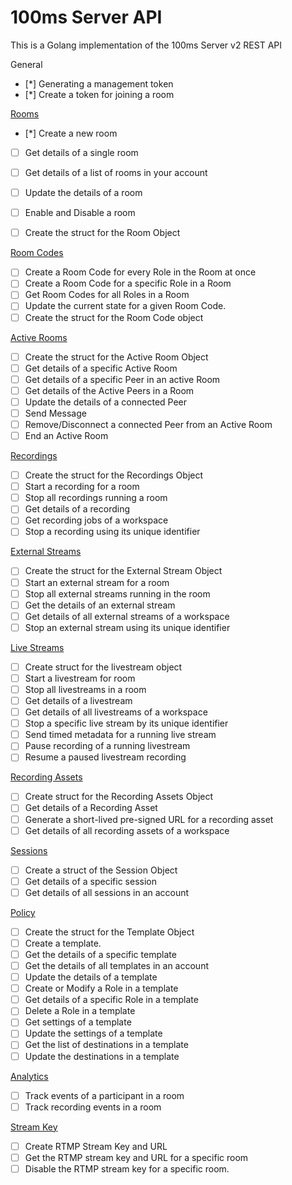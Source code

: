 # 100ms Server API

This is a Golang implementation of the 100ms Server v2 REST API

General 
- [*] Generating a management token
- [*] Create a token for joining a room

[Rooms](https://www.100ms.live/docs/server-side/v2/api-reference/Rooms/overview)
- [*] Create a new room
- [ ] Get details of a single room
- [ ] Get details of a list of rooms in your account
- [ ] Update the details of a room
- [ ] Enable and Disable a room
- [ ] Create the struct for the Room Object


[Room Codes](https://www.100ms.live/docs/server-side/v2/api-reference/room-codes/room-code-overview)
- [ ] Create a Room Code for every Role in the Room at once
- [ ] Create a Room Code for a specific Role in a Room
- [ ] Get Room Codes for all Roles in a Room
- [ ] Update the current state for a given Room Code.
- [ ] Create the struct for the Room Code object

[Active Rooms](https://www.100ms.live/docs/server-side/v2/api-reference/active-rooms/overview)
- [ ] Create the struct for the Active Room Object
- [ ] Get details of a specific Active Room
- [ ] Get details of a specific Peer in an active Room
- [ ] Get details of the Active Peers in a Room
- [ ] Update the details of a connected Peer
- [ ] Send Message
- [ ] Remove/Disconnect a connected Peer from an Active Room
- [ ] End an Active Room

[Recordings](https://www.100ms.live/docs/server-side/v2/api-reference/recordings/overview)
- [ ] Create the struct for the Recordings Object
- [ ] Start a recording for a room
- [ ] Stop all recordings running a room
- [ ] Get details of a recording
- [ ] Get recording jobs of a workspace
- [ ] Stop a recording using its unique identifier

[External Streams](https://www.100ms.live/docs/server-side/v2/api-reference/external-streams/overview)
- [ ] Create the struct for the External Stream Object
- [ ] Start an external stream for a room
- [ ] Stop all external streams running in the room
- [ ] Get the details of an external stream
- [ ] Get details of all external streams of a workspace
- [ ] Stop an external stream using its unique identifier

[Live Streams](https://www.100ms.live/docs/server-side/v2/api-reference/live-streams/overview)
- [ ] Create struct for the livestream object
- [ ] Start a livestream for room
- [ ] Stop all livestreams in a room
- [ ] Get details of a livestream
- [ ] Get details of all livestreams of a workspace
- [ ] Stop a specific live stream by its unique identifier
- [ ] Send timed metadata for a running live stream
- [ ] Pause recording of a running livestream
- [ ] Resume a paused livestream recording

[Recording Assets](https://www.100ms.live/docs/server-side/v2/api-reference/recording-assets/overview)
- [ ] Create struct for the Recording Assets Object
- [ ] Get details of a Recording Asset
- [ ] Generate a short-lived pre-signed URL for a recording asset
- [ ] Get details of all recording assets of a workspace

[Sessions](https://www.100ms.live/docs/server-side/v2/api-reference/Sessions/object)
- [ ] Create a struct of the Session Object
- [ ] Get details of a specific session
- [ ] Get details of all sessions in an account

[Policy](https://www.100ms.live/docs/server-side/v2/api-reference/policy/template-object)
- [ ] Create the struct for the Template Object
- [ ] Create a template.
- [ ] Get the details of a specific template
- [ ] Get the details of all templates in an account
- [ ] Update the details of a template
- [ ] Create or Modify a Role in a template
- [ ] Get details of a specific Role in a template
- [ ] Delete a Role in a template
- [ ] Get settings of a template
- [ ] Update the settings of a template
- [ ] Get the list of destinations in a template
- [ ] Update the destinations in a template

[Analytics](https://www.100ms.live/docs/server-side/v2/api-reference/analytics/overview)
- [ ] Track events of a participant in a room
- [ ] Track recording events in a room

[Stream Key](https://www.100ms.live/docs/server-side/v2/api-reference/stream-key/overview)
- [ ] Create RTMP Stream Key and URL
- [ ] Get the RTMP stream key and URL for a specific room
- [ ] Disable the RTMP stream key for a specific room.